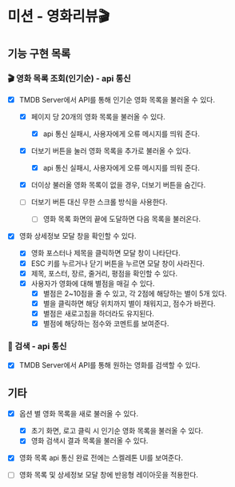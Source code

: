 # 미션 - 영화리뷰🎬

## 기능 구현 목록

### 🎬 영화 목록 조회(인기순) - api 통신

- [x] TMDB Server에서 API를 통해 인기순 영화 목록을 불러올 수 있다.

  - [x] 페이지 당 20개의 영화 목록을 불러올 수 있다.

    - [x] api 통신 실패시, 사용자에게 오류 메시지를 띄워 준다.

  - [x] 더보기 버튼을 눌러 영화 목록을 추가로 불러올 수 있다.

    - [x] api 통신 실패시, 사용자에게 오류 메시지를 띄워 준다.

  - [x] 더이상 불러올 영화 목록이 없을 경우, 더보기 버튼을 숨긴다.

  - [ ] 더보기 버튼 대신 무한 스크롤 방식을 사용한다.
    - [ ] 영화 목록 화면의 끝에 도달하면 다음 목록을 불러온다.

- [x] 영화 상세정보 모달 창을 확인할 수 있다.
  - [x] 영화 포스터나 제목을 클릭하면 모달 창이 나타단다.
  - [x] ESC 키를 누르거나 닫기 버튼을 누르면 모달 창이 사라진다.
  - [x] 제목, 포스터, 장르, 줄거리, 평점을 확인할 수 있다.
  - [x] 사용자가 영화에 대해 별점을 매길 수 있다.
    - [x] 별점은 2~10점을 줄 수 있고, 각 2점에 해당하는 별이 5개 있다.
    - [x] 별을 클릭하면 해당 위치까지 별이 채워지고, 점수가 바뀐다.
    - [x] 별점은 새로고침을 하더라도 유지된다.
    - [x] 별점에 해당하는 점수와 코멘트를 보여준다.

### 🔎 검색 - api 통신

- [x] TMDB Server에서 API를 통해 원하는 영화를 검색할 수 있다.

## 기타

- [x] 옵션 별 영화 목록을 새로 불러올 수 있다.

  - [x] 초기 화면, 로고 클릭 시 인기순 영화 목록을 불러올 수 있다.
  - [x] 영화 검색시 결과 목록을 불러올 수 있다.

- [x] 영화 목록 api 통신 완료 전에는 스켈레톤 UI를 보여준다.
- [ ] 영화 목록 및 상세정보 모달 창에 반응형 레이아웃을 적용한다.
